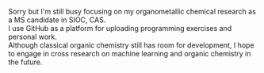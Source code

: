 Sorry but I'm still busy focusing on my organometallic chemical research as a MS candidate in SIOC, CAS. <br>
I use GitHub as a platform for uploading programming exercises and personal work. <br>
Although classical organic chemistry still has room for development, I hope to engage in cross research on machine learning and organic chemistry in the future.<br>
